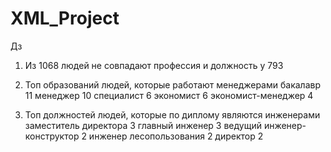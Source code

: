 # XML_Project

Дз
1. Из 1068 людей не совпадают профессия и должность у 793

2. Топ образований людей, которые работают менеджерами
бакалавр              11
менеджер              10
специалист             6
экономист              6
экономист-менеджер     4

3. Топ должностей людей, которые по диплому являются инженерами
заместитель директора          3
главный инженер                3
ведущий инженер-конструктор    2
инженер лесопользования        2
директор                       2
